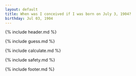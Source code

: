 ```yaml
---
layout: default
title: When was I conceived if I was born on July 3, 1904?
birthday: Jul 03, 1904
---
```


{% include header.md %}

{% include guess.md %}

{% include calculate.md %}

{% include safety.md %}

{% include footer.md %}



